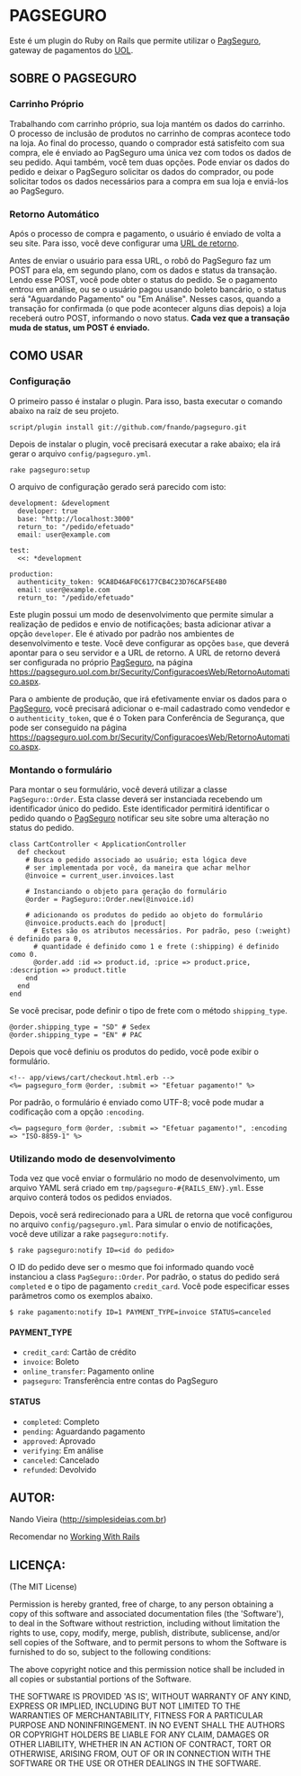 PAGSEGURO
=========

Este é um plugin do Ruby on Rails que permite utilizar o [PagSeguro](https://pagseguro.uol.com.br/?ind=689659), gateway de pagamentos do [UOL](http://uol.com.br).

SOBRE O PAGSEGURO
-----------------

### Carrinho Próprio

Trabalhando com carrinho próprio, sua loja mantém os dados do carrinho. O processo de inclusão de produtos no carrinho de compras acontece todo na loja. Ao final do processo, quando o comprador está satisfeito com sua compra, ele é enviado ao PagSeguro uma única vez com todos os dados de seu pedido. Aqui também, você tem duas opções. Pode enviar os dados do pedido e deixar o PagSeguro solicitar os dados do comprador, ou pode solicitar todos os dados necessários para a compra em sua loja e enviá-los ao PagSeguro.

### Retorno Automático

Após o processo de compra e pagamento, o usuário é enviado de volta a seu site. Para isso, você deve configurar uma [URL de retorno](https://pagseguro.uol.com.br/Security/ConfiguracoesWeb/RetornoAutomatico.aspx).

Antes de enviar o usuário para essa URL, o robô do PagSeguro faz um POST para ela, em segundo plano, com os dados e status da transação. Lendo esse POST, você pode obter o status do pedido. Se o pagamento entrou em análise, ou se o usuário pagou usando boleto bancário, o status será "Aguardando Pagamento" ou "Em Análise". Nesses casos, quando a transação for confirmada (o que pode acontecer alguns dias depois) a loja receberá outro POST, informando o novo status. **Cada vez que a transação muda de status, um POST é enviado.**

COMO USAR
---------

### Configuração

O primeiro passo é instalar o plugin. Para isso, basta executar o comando abaixo na raíz de seu projeto.

	script/plugin install git://github.com/fnando/pagseguro.git

Depois de instalar o plugin, você precisará executar a rake abaixo; ela irá gerar o arquivo `config/pagseguro.yml`.

	rake pagseguro:setup

O arquivo de configuração gerado será parecido com isto:

	development: &development
	  developer: true
	  base: "http://localhost:3000"
	  return_to: "/pedido/efetuado"
	  email: user@example.com

	test:
	  <<: *development

	production:
	  authenticity_token: 9CA8D46AF0C6177CB4C23D76CAF5E4B0
	  email: user@example.com
	  return_to: "/pedido/efetuado"

Este plugin possui um modo de desenvolvimento que permite simular a realização de pedidos e envio de notificações; basta adicionar ativar a opção `developer`. Ele é ativado por padrão nos ambientes de desenvolvimento e teste. Você deve configurar as opções `base`, que deverá apontar para o seu servidor e a URL de retorno. A URL de retorno deverá ser configurada no próprio [PagSeguro](https://pagseguro.uol.com.br/?ind=689659), na página <https://pagseguro.uol.com.br/Security/ConfiguracoesWeb/RetornoAutomatico.aspx>.

Para o ambiente de produção, que irá efetivamente enviar os dados para o [PagSeguro](https://pagseguro.uol.com.br/?ind=689659), você precisará adicionar o e-mail cadastrado como vendedor e o `authenticity_token`, que é o Token para Conferência de Segurança, que pode ser conseguido na página <https://pagseguro.uol.com.br/Security/ConfiguracoesWeb/RetornoAutomatico.aspx>.

### Montando o formulário

Para montar o seu formulário, você deverá utilizar a classe `PagSeguro::Order`. Esta classe deverá ser instanciada recebendo um identificador único do pedido. Este identificador permitirá identificar o pedido quando o [PagSeguro](https://pagseguro.uol.com.br/?ind=689659) notificar seu site sobre uma alteração no status do pedido.

	class CartController < ApplicationController
	  def checkout
	    # Busca o pedido associado ao usuário; esta lógica deve
	    # ser implementada por você, da maneira que achar melhor
		@invoice = current_user.invoices.last
		
		# Instanciando o objeto para geração do formulário
	    @order = PagSeguro::Order.new(@invoice.id)
	
	    # adicionando os produtos do pedido ao objeto do formulário
	    @invoice.products.each do |product|
	      # Estes são os atributos necessários. Por padrão, peso (:weight) é definido para 0, 
		  # quantidade é definido como 1 e frete (:shipping) é definido como 0.
	      @order.add :id => product.id, :price => product.price, :description => product.title
	    end
	  end
	end

Se você precisar, pode definir o tipo de frete com o método `shipping_type`.

	@order.shipping_type = "SD" # Sedex
	@order.shipping_type = "EN" # PAC
	
Depois que você definiu os produtos do pedido, você pode exibir o formulário.

	<!-- app/views/cart/checkout.html.erb -->
	<%= pagseguro_form @order, :submit => "Efetuar pagamento!" %>

Por padrão, o formulário é enviado como UTF-8; você pode mudar a codificação com a opção `:encoding`.

	<%= pagseguro_form @order, :submit => "Efetuar pagamento!", :encoding => "ISO-8859-1" %>

### Utilizando modo de desenvolvimento

Toda vez que você enviar o formulário no modo de desenvolvimento, um arquivo YAML será criado em `tmp/pagseguro-#{RAILS_ENV}.yml`. Esse arquivo conterá todos os pedidos enviados.

Depois, você será redirecionado para a URL de retorna que você configurou no arquivo `config/pagseguro.yml`. Para simular o envio de notificações, você deve utilizar a rake `pagseguro:notify`.

	$ rake pagseguro:notify ID=<id do pedido>
	
O ID do pedido deve ser o mesmo que foi informado quando você instanciou a class `PagSeguro::Order`. Por padrão, o status do pedido será `completed` e o tipo de pagamento `credit_card`. Você pode especificar esses parâmetros como os exemplos abaixo.

	$ rake pagamento:notify ID=1 PAYMENT_TYPE=invoice STATUS=canceled

#### PAYMENT_TYPE

* `credit_card`: Cartão de crédito
* `invoice`: Boleto
* `online_transfer`: Pagamento online
* `pagseguro`: Transferência entre contas do PagSeguro

#### STATUS

* `completed`: Completo
* `pending`: Aguardando pagamento
* `approved`: Aprovado
* `verifying`: Em análise
* `canceled`: Cancelado
* `refunded`: Devolvido

AUTOR:
------

Nando Vieira (<http://simplesideias.com.br>)

Recomendar no [Working With Rails](http://www.workingwithrails.com/person/7846-nando-vieira)

LICENÇA:
--------

(The MIT License)

Permission is hereby granted, free of charge, to any person obtaining
a copy of this software and associated documentation files (the
'Software'), to deal in the Software without restriction, including
without limitation the rights to use, copy, modify, merge, publish,
distribute, sublicense, and/or sell copies of the Software, and to
permit persons to whom the Software is furnished to do so, subject to
the following conditions:

The above copyright notice and this permission notice shall be
included in all copies or substantial portions of the Software.

THE SOFTWARE IS PROVIDED 'AS IS', WITHOUT WARRANTY OF ANY KIND,
EXPRESS OR IMPLIED, INCLUDING BUT NOT LIMITED TO THE WARRANTIES OF
MERCHANTABILITY, FITNESS FOR A PARTICULAR PURPOSE AND NONINFRINGEMENT.
IN NO EVENT SHALL THE AUTHORS OR COPYRIGHT HOLDERS BE LIABLE FOR ANY
CLAIM, DAMAGES OR OTHER LIABILITY, WHETHER IN AN ACTION OF CONTRACT,
TORT OR OTHERWISE, ARISING FROM, OUT OF OR IN CONNECTION WITH THE
SOFTWARE OR THE USE OR OTHER DEALINGS IN THE SOFTWARE.